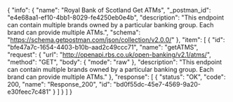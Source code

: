 {
  "info": {
    "name": "Royal Bank of Scotland Get ATMs",
    "_postman_id": "e4e68aa1-ef10-4bb1-8029-fe4250eb0e4b",
    "description": "This endpoint can contain multiple brands owned by a particular banking group. Each brand can provide multiple ATMs.",
    "schema": "https://schema.getpostman.com/json/collection/v2.0.0/"
  },
  "item": [
    {
      "id": "bfe47a7c-1654-4403-b10b-aad2c49ccc71",
      "name": "getATMS",
      "request": {
        "url": "http://openapi.rbs.co.uk/open-banking/v2.1/atms/",
        "method": "GET",
        "body": {
          "mode": "raw"
        },
        "description": "This endpoint can contain multiple brands owned by a particular banking group. Each brand can provide multiple ATMs."
      },
      "response": [
        {
          "status": "OK",
          "code": 200,
          "name": "Response_200",
          "id": "bd0f55dc-45e7-4569-9a20-e30feec7c481"
        }
      ]
    }
  ]
}